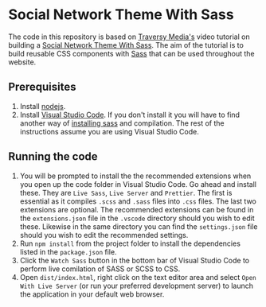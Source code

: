 # Social Network Theme With Sass

The code in this repository is based on [Traversy Media's](https://www.traversymedia.com/) video tutorial on building a [Social Network Theme With Sass](https://www.youtube.com/playlist?list=PLillGF-Rfqba3xeEvDzIcUCxwMlGiewfV).  The aim of the tutorial is to build reusable CSS components with [Sass](https://sass-lang.com) that can be used throughout the website.

## Prerequisites

1. Install [nodejs](https://nodejs.org/).
2. Install [Visual Studio Code](https://code.visualstudio.com/download). If you don't install it you will have to find another way of [installing sass](https://sass-lang.com/install) and compilation. The rest of the instructions assume you are using Visual Studio Code.

## Running the code

1. You will be prompted to install the the recommended extensions when you open up the code folder in Visual Studio Code. Go ahead and install these. They are `Live Sass`, `Live Server` and `Prettier`. The first is essential as it compiles `.scss` and `.sass` files into `.css` files. The last two extensions are optional. The recommended extensions can be found in the `extensions.json` file in the `.vscode` directory should you wish to edit these. Likewise in the same directory you can find the `settings.json` file should you wish to edit the recommended settings.
2. Run ```npm install``` from the project folder to install the dependencies listed in the `package.json` file.
3. Click the `Watch Sass` button in the bottom bar of Visual Studio Code to perform live comilation of SASS or SCSS to CSS.
4. Open `dist/index.html`, right click on the text editor area and select `Open With Live Server` (or run your preferred development server) to launch the application in your default web browser.
